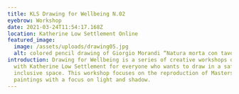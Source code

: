 ```yaml
---
title: KLS Drawing for Wellbeing N.02
eyebrow: Workshop
date: 2021-03-24T11:54:17.168Z
location: Katherine Low Settlement Online
featured_image:
  image: /assets/uploads/drawing05.jpg
  alt: colored pencil drawing of Giorgio Morandi “Natura morta con tavolo”
introduction: Drawing for Wellbeing is a series of creative workshops developed
  with Katherine Low Settlement for everyone who wants to draw in a safe and
  inclusive space. This workshop focuses on the reproduction of Masters'
  paintings with a focus on light and shadow.
---
```

